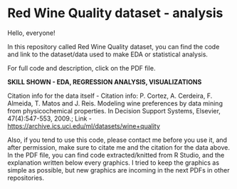 # Red Wine Quality dataset - analysis

Hello, everyone!

In this repository called Red Wine Quality dataset, you can find the code and link to the dataset/data used to make EDA or statistical analysis.

For full code and description, click on the PDF file.

**SKILL SHOWN - EDA, REGRESSION ANALYSIS, VISUALIZATIONS**

Citation info for the data itself - Citation info: P. Cortez, A. Cerdeira, F. Almeida, T. Matos and J. Reis. Modeling wine preferences by data mining from physicochemical properties. In Decision Support Systems, Elsevier, 47(4):547-553, 2009.; Link - https://archive.ics.uci.edu/ml/datasets/wine+quality

Also, if you tend to use this code, please contact me before you use it, and after permission, make sure to citate me and the citation for the data above. In the PDF file, you can find code extracted/knitted from R Studio, and the explanation written below every graphics. I tried to keep the graphics as simple as possible, but new graphics are incoming in the next PDFs in other repositories.

